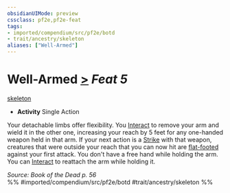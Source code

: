 ```yaml
---
obsidianUIMode: preview
cssclass: pf2e,pf2e-feat
tags:
- imported/compendium/src/pf2e/botd
- trait/ancestry/skeleton
aliases: ["Well-Armed"]
---
```

# Well-Armed  [>](chapter-9-playing-the-game.md#Actions "Single Action") *Feat 5*  
[skeleton](skeleton-b1.md)  

- **Activity** Single Action

Your detachable limbs offer flexibility. You [Interact](interact.md) to remove your arm and wield it in the other one, increasing your reach by 5 feet for any one-handed weapon held in that arm. If your next action is a [Strike](strike.md) with that weapon, creatures that were outside your reach that you can now hit are [flat-footed](conditions.md#Flat-footed) against your first attack. You don't have a free hand while holding the arm. You can [Interact](interact.md) to reattach the arm while holding it.

*Source: Book of the Dead p. 56*  
%% #imported/compendium/src/pf2e/botd #trait/ancestry/skeleton %%